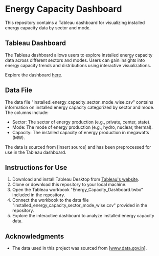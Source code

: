 # Energy Capacity Dashboard

This repository contains a Tableau dashboard for visualizing installed energy capacity data by sector and mode.

## Tableau Dashboard

The Tableau dashboard allows users to explore installed energy capacity data across different sectors and modes. Users can gain insights into energy capacity trends and distributions using interactive visualizations.

Explore the dashboard [here](https://public.tableau.com/views/installedenergycapacitysectowwise_/Dashboard1?:language=en-US&:sid=&:display_count=n&:origin=viz_share_link).

## Data File

The data file "installed_energy_capacity_sector_mode_wise.csv" contains information on installed energy capacity categorized by sector and mode. The columns include:
- Sector: The sector of energy production (e.g., private, center, state).
- Mode: The mode of energy production (e.g., hydro, nuclear, thermal).
- Capacity: The installed capacity of energy production in megawatts (MW).

The data is sourced from [insert source] and has been preprocessed for use in the Tableau dashboard.

## Instructions for Use

1. Download and install Tableau Desktop from [Tableau's website](https://www.tableau.com/products/desktop).
2. Clone or download this repository to your local machine.
3. Open the Tableau workbook "Energy_Capacity_Dashboard.twbx" included in the repository.
4. Connect the workbook to the data file "installed_energy_capacity_sector_mode_wise.csv" provided in the repository.
5. Explore the interactive dashboard to analyze installed energy capacity data.

## Acknowledgments

- The data used in this project was sourced from [www.data.gov.in].



